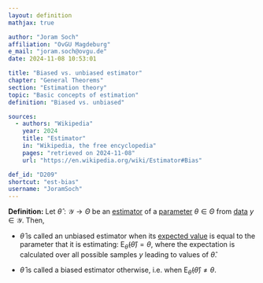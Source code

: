 ```yaml
---
layout: definition
mathjax: true

author: "Joram Soch"
affiliation: "OvGU Magdeburg"
e_mail: "joram.soch@ovgu.de"
date: 2024-11-08 10:53:01

title: "Biased vs. unbiased estimator"
chapter: "General Theorems"
section: "Estimation theory"
topic: "Basic concepts of estimation"
definition: "Biased vs. unbiased"

sources:
  - authors: "Wikipedia"
    year: 2024
    title: "Estimator"
    in: "Wikipedia, the free encyclopedia"
    pages: "retrieved on 2024-11-08"
    url: "https://en.wikipedia.org/wiki/Estimator#Bias"

def_id: "D209"
shortcut: "est-bias"
username: "JoramSoch"
---
```



**Definition:** Let $\hat{\theta}: \mathcal{Y} \rightarrow \Theta$ be an [estimator](/D/est) of a [parameter](/D/para) $\theta \in \Theta$ from [data](/D/data) $y \in \mathcal{Y}$. Then,

* $\hat{\theta}$ is called an unbiased estimator when its [expected value](/D/mean) is equal to the parameter that it is estimating: $\mathrm{E}_{\hat{\theta}}(\hat{\theta}) = \theta$, where the expectation is calculated over all possible samples $y$ leading to values of $\hat{\theta}$.

* $\hat{\theta}$ is called a biased estimator otherwise, i.e. when $\mathrm{E}_{\hat{\theta}}(\hat{\theta}) \neq \theta$.
